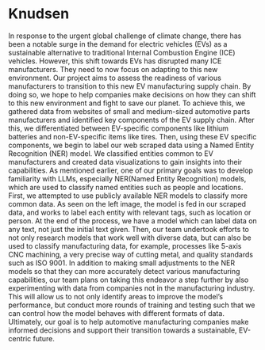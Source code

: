 # Knudsen
In response to the urgent global challenge of climate change, there has been a notable surge in the demand for electric vehicles (EVs) as a sustainable alternative to traditional Internal Combustion Engine (ICE) vehicles. However, this shift towards EVs has disrupted many ICE manufacturers. They need to now focus on adapting to this new environment. Our project aims to assess the readiness of various manufacturers to transition to this new EV manufacturing supply chain. By doing so, we hope to help companies make decisions on how they can shift to this new environment and fight to save our planet. To achieve this, we gathered data from websites of small and medium-sized automotive parts manufacturers and identified key components of the EV supply chain. After this, we differentiated between EV-specific components like lithium batteries and non-EV-specific items like tires. Then, using these EV specific components, we begin to label our web scraped data using a Named Entity Recognition (NER) model. We classified entities common to EV manufacturers and created data visualizations to gain insights into their capabilities. As mentioned earlier, one of our primary goals was to develop familiarity with LLMs, especially NER(Named Entity Recognition) models, which are used to classify named entities such as people and locations. First, we attempted to use publicly available NER models to classify more common data. As seen on the left image, the model is fed in our scraped data, and works to label each entity with relevant tags, such as location or person. At the end of the process, we have a model which can label data on any text, not just the initial text given. Then, our team undertook efforts to not only research models that work well with diverse data, but can also be used to classify manufacturing data, for example, processes like 5-axis CNC machining, a very precise way of cutting metal, and quality standards such as ISO 9001. In addition to making small adjustments to the NER models so that they can more accurately detect various manufacturing capabilities, our team plans on taking this endeavor a step further by also experimenting with data from companies not in the manufacturing industry. This will allow us to not only identify areas to improve the model’s performance, but conduct more rounds of training and testing such that we can control how the model behaves with different formats of data. Ultimately, our goal is to help automotive manufacturing companies make informed decisions and support their transition towards a sustainable, EV-centric future.
